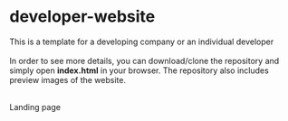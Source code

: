# developer-website
This is a template for a developing company or an individual developer
</br>
</br>
In order to see more details, you can download/clone the repository and simply open **index.html** in your browser. The repository also includes preview images of the website.

</br>
Landing page

